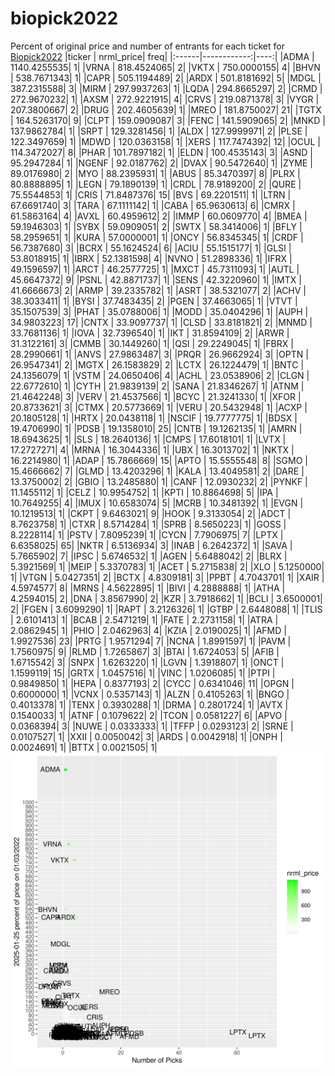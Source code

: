# biopick2022
Percent of original price and number of entrants for each ticket for [Biopick2022](https://twitter.com/hashtag/Biopick2022)
|ticker |   nrml_price| freq|
|:------|------------:|----:|
|ADMA   | 1140.4255535|    1|
|VRNA   |  818.4524065|    2|
|VKTX   |  750.0000155|    4|
|BHVN   |  538.7671343|    1|
|CAPR   |  505.1194489|    2|
|ARDX   |  501.8181692|    5|
|MDGL   |  387.2315588|    3|
|MIRM   |  297.9937263|    1|
|LQDA   |  294.8665297|    2|
|CRMD   |  272.9670232|    1|
|AXSM   |  272.9221915|    4|
|CRVS   |  219.0871378|    3|
|VYGR   |  207.3800667|    2|
|DRUG   |  202.4605639|    1|
|MREO   |  181.8750027|   21|
|TGTX   |  164.5263170|    9|
|CLPT   |  159.0909087|    3|
|FENC   |  141.5909065|    2|
|MNKD   |  137.9862784|    1|
|SRPT   |  129.3281456|    1|
|ALDX   |  127.9999971|    2|
|PLSE   |  122.3497659|    1|
|MDWD   |  120.0363158|    1|
|XERS   |  117.7474392|   12|
|OCUL   |  114.3472027|    8|
|PHAR   |  101.7897182|    1|
|ELDN   |  100.4535143|    3|
|ASND   |   95.2947284|    1|
|NGENF  |   92.0187762|    2|
|DVAX   |   90.5472640|    1|
|ZYME   |   89.0176980|    2|
|MYO    |   88.2395931|    1|
|ABUS   |   85.3470397|    8|
|PLRX   |   80.8888895|    1|
|LEGN   |   79.1890139|    1|
|CRDL   |   78.9189200|    2|
|QURE   |   75.5544853|    1|
|CRIS   |   71.8487376|   15|
|BVS    |   69.2201511|    1|
|LTRN   |   67.6691740|    3|
|TARA   |   67.1111142|    1|
|CABA   |   65.9630613|    6|
|CMRX   |   61.5863164|    4|
|AVXL   |   60.4959612|    2|
|IMMP   |   60.0609770|    4|
|BMEA   |   59.1946303|    1|
|SYBX   |   59.0909051|    2|
|SWTX   |   58.3414006|    1|
|BFLY   |   58.2959651|    1|
|KURA   |   57.0000001|    1|
|ONCY   |   56.8345345|    1|
|CRDF   |   56.7387680|    3|
|BCRX   |   55.1624524|    6|
|ACIU   |   55.1515177|    1|
|GLSI   |   53.8018915|    1|
|IBRX   |   52.1381598|    4|
|NVNO   |   51.2898336|    1|
|IFRX   |   49.1596597|    1|
|ARCT   |   46.2577725|    1|
|MXCT   |   45.7311093|    1|
|AUTL   |   45.6647372|    9|
|PSNL   |   42.8871737|    1|
|SENS   |   42.3220960|    1|
|IMTX   |   41.6666673|    2|
|ARMP   |   39.2335782|    1|
|ASRT   |   38.5321077|    2|
|ACHV   |   38.3033411|    1|
|BYSI   |   37.7483435|    2|
|PGEN   |   37.4663065|    1|
|VTVT   |   35.1507539|    3|
|PHAT   |   35.0788006|    1|
|MODD   |   35.0404296|    1|
|AUPH   |   34.9803223|   17|
|CNTX   |   33.9097737|    1|
|CLSD   |   33.8181821|    2|
|MNMD   |   33.7681136|    1|
|IOVA   |   32.7396540|    1|
|IKT    |   31.8594109|    2|
|ARWR   |   31.3122161|    3|
|CMMB   |   30.1449260|    1|
|QSI    |   29.2249045|    1|
|FBRX   |   28.2990661|    1|
|ANVS   |   27.9863487|    3|
|PRQR   |   26.9662924|    3|
|OPTN   |   26.9547341|    2|
|MGTX   |   26.1583829|    2|
|LCTX   |   26.1224479|    1|
|BNTC   |   24.1356079|    1|
|VSTM   |   24.0650406|    4|
|ACHL   |   23.0538906|    2|
|CLGN   |   22.6772610|    1|
|CYTH   |   21.9839139|    2|
|SANA   |   21.8346267|    1|
|ATNM   |   21.4642248|    3|
|VERV   |   21.4537566|    1|
|BCYC   |   21.3241330|    1|
|XFOR   |   20.8733621|    3|
|CTMX   |   20.5773669|    1|
|VERU   |   20.5432948|    1|
|ACXP   |   20.1805128|    1|
|HRTX   |   20.0438118|    1|
|NSCIF  |   19.7777775|    1|
|BDSX   |   19.4706990|    1|
|PDSB   |   19.1358010|   25|
|CNTB   |   19.1262135|    1|
|AMRN   |   18.6943625|    1|
|SLS    |   18.2640136|    1|
|CMPS   |   17.6018101|    1|
|LVTX   |   17.2727271|    4|
|MRNA   |   16.3044336|    1|
|UBX    |   16.3013702|    1|
|NKTX   |   16.2214980|    1|
|ADAP   |   15.7866669|   15|
|APTO   |   15.5555548|    8|
|SGMO   |   15.4666662|    7|
|GLMD   |   13.4203296|    1|
|KALA   |   13.4049581|    2|
|DARE   |   13.3750002|    2|
|GBIO   |   13.2485880|    1|
|CANF   |   12.0930232|    2|
|PYNKF  |   11.1455112|    1|
|CELZ   |   10.9954752|    1|
|KPTI   |   10.8864698|    5|
|IPA    |   10.7649255|    4|
|IMUX   |   10.6583074|    5|
|MCRB   |   10.3481392|    1|
|EVGN   |   10.1219513|    1|
|CKPT   |    9.6463021|    9|
|HOOK   |    9.3133054|    2|
|ADCT   |    8.7623758|    1|
|CTXR   |    8.5714284|    1|
|SPRB   |    8.5650223|    1|
|GOSS   |    8.2228114|    1|
|PSTV   |    7.8095239|    1|
|CYCN   |    7.7906975|    7|
|LPTX   |    6.6358025|   65|
|NKTR   |    6.5136934|    3|
|INAB   |    6.2642372|    1|
|SAVA   |    5.7665902|    7|
|IPSC   |    5.6746532|    1|
|AGEN   |    5.6488042|    2|
|BLRX   |    5.3921569|    1|
|MEIP   |    5.3370783|    1|
|ACET   |    5.2715838|    2|
|XLO    |    5.1250000|    1|
|VTGN   |    5.0427351|    2|
|BCTX   |    4.8309181|    3|
|PPBT   |    4.7043701|    1|
|XAIR   |    4.5974577|    8|
|MRNS   |    4.5622895|    1|
|BIVI   |    4.2888888|    1|
|ATHA   |    4.2594015|    2|
|DNA    |    3.8567990|    2|
|KZR    |    3.7918662|    1|
|BCLI   |    3.6500001|    2|
|FGEN   |    3.6099290|    1|
|RAPT   |    3.2126326|    1|
|GTBP   |    2.6448088|    1|
|TLIS   |    2.6101413|    1|
|BCAB   |    2.5471219|    1|
|FATE   |    2.2731158|    1|
|ATRA   |    2.0862945|    1|
|PHIO   |    2.0462963|    4|
|KZIA   |    2.0190025|    1|
|AFMD   |    1.9927536|   23|
|PRTG   |    1.9571294|    7|
|NCNA   |    1.8991597|    1|
|PAVM   |    1.7560975|    9|
|RLMD   |    1.7265867|    3|
|BTAI   |    1.6724053|    5|
|AFIB   |    1.6715542|    3|
|SNPX   |    1.6263220|    1|
|LGVN   |    1.3918807|    1|
|ONCT   |    1.1599119|   15|
|GRTX   |    1.0457516|    1|
|VINC   |    1.0206085|    1|
|PTPI   |    0.9849850|    1|
|HEPA   |    0.8377193|    2|
|CYCC   |    0.6341046|   11|
|OPGN   |    0.6000000|    1|
|VCNX   |    0.5357143|    1|
|ALZN   |    0.4105263|    1|
|BNGO   |    0.4013378|    1|
|TENX   |    0.3930288|    1|
|DRMA   |    0.2801724|    1|
|AVTX   |    0.1540033|    1|
|ATNF   |    0.1079622|    2|
|TCON   |    0.0581227|    6|
|APVO   |    0.0368394|    3|
|NUWE   |    0.0333333|    1|
|TFFP   |    0.0293123|    2|
|SRNE   |    0.0107527|    1|
|XXII   |    0.0050042|    3|
|ARDS   |    0.0042918|    1|
|ONPH   |    0.0024691|    1|
|BTTX   |    0.0021505|    1|
![retvspicks](biopicks.png?raw=true)

